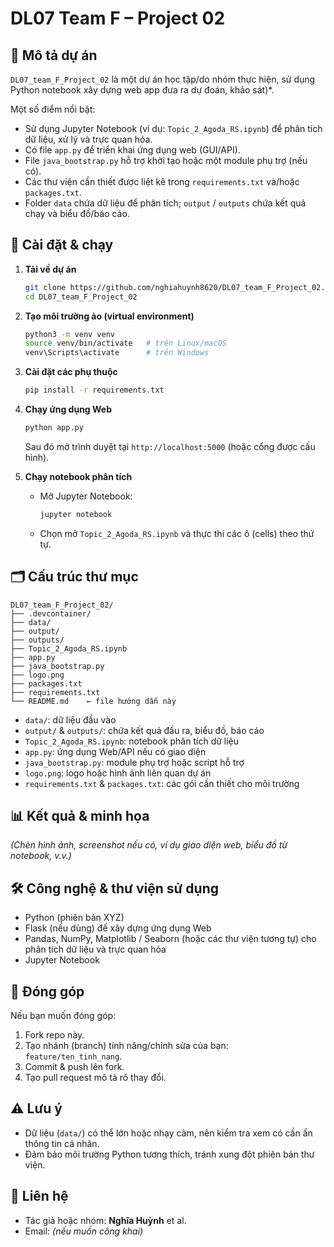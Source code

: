 # DL07 Team F – Project 02

## 📖 Mô tả dự án

`DL07_team_F_Project_02` là một dự án học tập/do nhóm thực hiện, sử dụng Python notebook  xây dựng web app đưa ra dự đoán, khảo sát)*.

Một số điểm nổi bật:
- Sử dụng Jupyter Notebook (ví dụ: `Topic_2_Agoda_RS.ipynb`) để phân tích dữ liệu, xử lý và trực quan hóa.
- Có file `app.py` để triển khai ứng dụng web (GUI/API).
- File `java_bootstrap.py` hỗ trợ khởi tạo hoặc một module phụ trợ (nếu có).
- Các thư viện cần thiết được liệt kê trong `requirements.txt` và/hoặc `packages.txt`.
- Folder `data` chứa dữ liệu để phân tích; `output` / `outputs` chứa kết quả chạy và biểu đồ/báo cáo.

## 🚀 Cài đặt & chạy

1. **Tải về dự án**
   ```bash
   git clone https://github.com/nghiahuynh8620/DL07_team_F_Project_02.git
   cd DL07_team_F_Project_02
   ```

2. **Tạo môi trường ảo (virtual environment)**
   ```bash
   python3 -m venv venv
   source venv/bin/activate   # trên Linux/macOS
   venv\Scripts\activate      # trên Windows
   ```

3. **Cài đặt các phụ thuộc**
   ```bash
   pip install -r requirements.txt
   ```

4. **Chạy ứng dụng Web**
   ```bash
   python app.py
   ```
   Sau đó mở trình duyệt tại `http://localhost:5000` (hoặc cổng được cấu hình).

5. **Chạy notebook phân tích**
   - Mở Jupyter Notebook:
     ```bash
     jupyter notebook
     ```
   - Chọn mở `Topic_2_Agoda_RS.ipynb` và thực thi các ô (cells) theo thứ tự.

## 🗂 Cấu trúc thư mục

```
DL07_team_F_Project_02/
├── .devcontainer/
├── data/
├── output/
├── outputs/
├── Topic_2_Agoda_RS.ipynb
├── app.py
├── java_bootstrap.py
├── logo.png
├── packages.txt
├── requirements.txt
└── README.md    ← file hướng dẫn này
```

- `data/`: dữ liệu đầu vào
- `output/` & `outputs/`: chứa kết quả đầu ra, biểu đồ, báo cáo
- `Topic_2_Agoda_RS.ipynb`: notebook phân tích dữ liệu
- `app.py`: ứng dụng Web/API nếu có giao diện
- `java_bootstrap.py`: module phụ trợ hoặc script hỗ trợ
- `logo.png`: logo hoặc hình ảnh liên quan dự án
- `requirements.txt` & `packages.txt`: các gói cần thiết cho môi trường

## 📊 Kết quả & minh họa

*(Chèn hình ảnh, screenshot nếu có, ví dụ giao diện web, biểu đồ từ notebook, v.v.)*

## 🛠 Công nghệ & thư viện sử dụng

- Python (phiên bản XYZ)  
- Flask (nếu dùng) để xây dựng ứng dụng Web  
- Pandas, NumPy, Matplotlib / Seaborn (hoặc các thư viện tương tự) cho phân tích dữ liệu và trực quan hóa  
- Jupyter Notebook  

## 👥 Đóng góp

Nếu bạn muốn đóng góp:

1. Fork repo này.
2. Tạo nhánh (branch) tính năng/chỉnh sửa của bạn: `feature/ten_tinh_nang`.
3. Commit & push lên fork.
4. Tạo pull request mô tả rõ thay đổi.

## ⚠️ Lưu ý

- Dữ liệu (`data/`) có thể lớn hoặc nhạy cảm, nên kiểm tra xem có cần ẩn thông tin cá nhân.
- Đảm bảo môi trường Python tương thích, tránh xung đột phiên bản thư viện.

## 📝 Liên hệ

- Tác giả hoặc nhóm: **Nghĩa Huỳnh** et al.  
- Email: *(nếu muốn công khai)*
